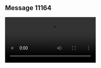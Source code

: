 ## Message 11164



![Video](https://data.iron-swords.co.il/2024/August/30/https://data.iron-swords.co.il/2024/August/30/11164/11164_media.mp4)
